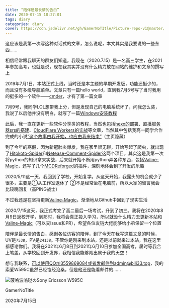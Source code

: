 ```yaml
---
title: “陪伴是最长情的告白”
date: 2020-07-15 18:27:01
tags: diary
categories: diary
cover: https://cdn.jsdelivr.net/gh/GamerNoTItle/Picture-repo-v1@master/img/diary6/YESICAN.jpg
---
```


这应该是我第一次写这种对话式的文章，怎么说呢，本文其实是我要说的一些东西……

相信经常跟我聊天的群友们知道，我现在（2020.7.15）是一名高三学生，在2021年参加高考，也就是说，现在我其实并没有什么精力放在网站的维护和文章的撰写上

2019年7月1日，本站正式上线，当时还是本主题的早期开发版，功能还挺少的，而且没有多级导航菜单。文章只有一篇hello world，直到我7月5号写了当时我用的挺多的一个软件——[cmder](https://bili33.top/2019/07/05/cmder/)，才有了第一篇文章

7月9号，我同学LOL想带我上分，但是发现自己的电脑系统坏了，问我怎么装，我说了以后他并没有明白，就写了一篇[Windows安装教程](https://bili33.top/2019/07/09/Windows-Setup/)

此后，我一直在更新一些软件分享类的教程，当然也包括[hexo的部署](https://bili33.top/2019/09/07/hexo-deploy-guide/)、[直播服务器srs的搭建](https://bili33.top/2019/09/19/srs/)、[CloudFlare Workers的实战](https://bili33.top/2019/10/25/CloudFlare-Workers-Section1/)等文章，当然其中包括我高一同学合作完成的小说[“这个故事由我开始，也应由我来结束”](https://bili33.top/2019/07/13/666/)（主页隐藏）

到了今年的寒假，因为新冠肺炎爆发，我在家里很无聊，开始写起了爬虫，就出现了[Hitokoto-Spider](https://bili33.top/2020/02/11/Hitokoto-Spider/)和[Netease-Comment-Spider](https://bili33.top/2020/02/17/Netease-Comment-Spider/)这两个项目，其实这是我第一次将python的知识拿来实战，后来就开始不断用python弄各种东西，包括[Valine-Magic](https://bili33.top/2020/04/19/Valine-Magic/)，还写了几个[MCDReforged](https://bili33.top/2020/05/30/MCDR-Usage/)的插件，深刻地体会到了开发的乐趣

2020/5/11这一天，我回到了学校，开始复学。从这天开始，我露头的机会就少了很多，主要是①从工作室退休了 ②不是经常坐在电脑前，所以大家的留言我会比较晚回复（高PING战士）

不过我还是在坚持更新[Valine-Magic](https://bili33.top/2020/04/19/Valine-Magic/)，渐渐地从Github中回到了现实生活

2020/7/15这天，我正式考完了高二最后一场考试，升到了初三。我将在2020年8月9日返校开学，到那时，我将会真正投入学习，所以就没什么精力去更新本站和[Valine-Magic](https://bili33.top/2020/04/19/Valine-Magic/)（可以交Issue和PR），希望各位友链大佬能够给小弟保留一个位置

陪伴是最长情的告白，感谢各位访客的陪伴，到了今天在我写这篇文章的时候，UV是`7538`，PV是`24138`。不管你是刚来到本站，还是以前就来过本站，我在这里都感谢你们。我将在2021年6月8日到2021年6月10日参加全国高考，届时等我合上笔盖，从学校回到开发界，我相信我能够闯出属于我的天空！

想与我联系，可以使用QQ加3559869084或者发邮件到admin@bili33.top，我的索爱W595C虽然已经饱经沧桑，但是他还是能看邮件的……

![菠咯波咯哒のSony Ericsson W595C](https://cdn.jsdelivr.net/gh/GamerNoTItle/Picture-repo-v1@master/img/diary6/Sony-Ericsson-W595C.jpg)

GamerNoTitle

2020年7月15日

